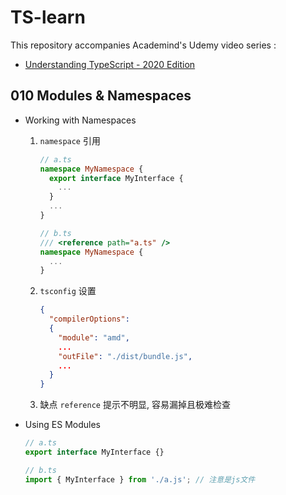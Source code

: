 # TS-learn

This repository accompanies Academind's Udemy video series :

- [Understanding TypeScript - 2020 Edition](https://www.udemy.com/course/understanding-typescript/)

<!-- ## 02 TypeScript Basic

- basic
  - number : 0, 10, 20
  - string : 'hello', 'good'
  - boolean : true, false
- objs-arrays-enums
  - object: {age:30}
  - array: [1,2,3]
  - tuple: [1,2]  `fixed-length array`
  - enum: enum{ NEW, OLD }  `automatically enumerated global constant identifiers`
- Union Types
  - `number | string`
- Literal Types
  - `'as-number' | 'as-text'`
- Aliases Types
  - `type yourCustomTypeName = number | string`
  - `type yourCustomTypeName = 'as-number' | 'as-text'`
- Functions Types
  - `let myFunction: (a: number, b: number) => number;`
  - `function app(params:type):void {...}`
- Unknown Type
  - have to check type in order to change value
- Never Type
  - return nothing -->

<!-- ## 03 The TypeScript Compiler

watch mode:

```shell
tsc app.ts --watch
# or
tsc app.ts -w
```

project folder complier:

```shell
tsc --init
tsc
# or
tsc -w
``` -->

<!-- ## 04 Next-generation JavaScript & TypeScript

[Next-gen JS Feature Table](https://kangax.github.io/compat-table/es6/)

some new api with ES6

- Let and Const
- Arrow Function
  - `const myFuc: (a: number | string) => void = props => {}`
- Default Parameters
- The Spread Operator (...)
- Rest Parameters
- Array & Object Destructuring -->

<!-- ## 05 classes and interfaces

### class

#### Basic class

> - Constructor : 定义构造函数,通过`new`生成新实例的时候，会自动调>用构造函数
> - super: 调用父类的构造函数和方法
> - readonly: 只读属性关键字，只允许出现在属性声明或索引签名中
> - get : 可以改变属性的读取行为
> - set : 可以改变属性的赋值行为

#### Properties

> - static : 不需要实例化，而是直接通过类来调用
> - private : 私有，只能被其定义所在的类访问
> - public : 公有，可以在任何地方被访问
> - protected : 受保护，可以被其自身以及其子类和父类访问

#### Abstract

>  1. 抽象类是不允许被实例化的
>  2. 抽象类中的抽象方法必须被子类实现

#### Singletons

> - 单例模式，实例化在内部进行，无法使用`new`创建新的实例

---

### interface

#### Basic interface

> - 接口（Interfaces）是一个很重要的概念，它是对行为的抽象
> - 可选属性: `{ age?: number }`
> - 任意属性: `{ [propName: string]: any }`
> - 只读属性: `{ Readonly name: string }`

#### Using Interfaces with Classes

- 类实现接口:

```typescript
interface Alarm {
    alert();
}

interface Light {
    lightOn();
    lightOff();
}

class Car implements Alarm, Light {
    alert() {
        console.log('Car alert');
    }
    lightOn() {
        console.log('Car light on');
    }
    lightOff() {
        console.log('Car light off');
    }
}
```

- 接口继承接口:

```typescript
interface Alarm {
    alert();
}

interface LightAlarm extends Alarm {
    lightOn();
    lightOff();
}
```

- 接口继承类:

```typescript
class Point {
    x: number;
    y: number;
}

interface Point3d extends Point {
    z: number;
}

let point3d: Point3d = {x: 1, y: 2, z: 3};
```

- 混合类型:

```typescript
//可以使用接口的方式来定义一个函数需要符合的形状
interface SearchFunc {
    (source: string, subString: string): boolean;
}

let mySearch: SearchFunc;
mySearch = function(source: string, subString: string) {
    return source.search(subString) !== -1;
}

//一个函数还可以有自己的属性和方法
interface Counter {
    (start: number): string;
    interval: number;
    reset(): void;
}

function getCounter(): Counter {
    let counter = <Counter>function (start: number) { };
    counter.interval = 123;
    counter.reset = function () { };
    return counter;
}

let c = getCounter();
c(10);
c.reset();
c.interval = 5.0;
``` -->

<!-- ## 06 Advanced Types

- Intersection Types:

```typescript
interface Admin {}
interface Employee {}
interface ElevatedEmployee extends Employee, Admin {}
```

- More on Type Guards

```typescript
// string or number
type Combinable = string | number;
// number or boolean
type Numeric = number | boolean;
// number only
type Universal = Combinable & Numeric;
```

- Discriminated Unions
  - `'propertyName' in yourType`
  - `instanceof`: Used to discriminate the method or interface type
  - `{type:''}` `switch(type)`

- Type Casting:

```typescript
<HTMLInputElement>item
item as HTMLInputElement
```

- Index Properties
  - `[prop: string]: string;`

- Function Overloads
- Optional Chaining
- Nullish Coalescing -->

<!-- ## 007 Generics-->

<!-- ## 008 Decorators -->

<!-- ## 009 Practice Time! Let's build a Drag & Drop Project -->

## 010 Modules & Namespaces

- Working with Namespaces

  1. `namespace` 引用

     ```Typescript
     // a.ts
     namespace MyNamespace {
       export interface MyInterface {
         ...
       }
       ...
     }

     // b.ts
     /// <reference path="a.ts" />
     namespace MyNamespace {
       ...
     }
     ```

  2. `tsconfig` 设置

      ```JSON
      {
        "compilerOptions":
        {
          "module": "amd",
          ...
          "outFile": "./dist/bundle.js",
          ...
        }
      }
      ```

  3. 缺点 `reference` 提示不明显, 容易漏掉且极难检查

- Using ES Modules

  ```typescript
  // a.ts
  export interface MyInterface {}

  // b.ts
  import { MyInterface } from './a.js'; // 注意是js文件
  ```
